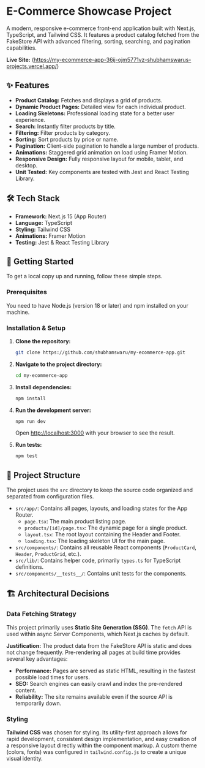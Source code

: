 # E-Commerce Showcase Project

A modern, responsive e-commerce front-end application built with Next.js, TypeScript, and Tailwind CSS. It features a product catalog fetched from the FakeStore API with advanced filtering, sorting, searching, and pagination capabilities.

**Live Site:** (https://my-ecommerce-app-36ij-ojm5771vz-shubhamswarus-projects.vercel.app/)  


## ✨ Features
* **Product Catalog:** Fetches and displays a grid of products.
* **Dynamic Product Pages:** Detailed view for each individual product.
* **Loading Skeletons:** Professional loading state for a better user experience.
* **Search:** Instantly filter products by title.
* **Filtering:** Filter products by category.
* **Sorting:** Sort products by price or name.
* **Pagination:** Client-side pagination to handle a large number of products.
* **Animations:** Staggered grid animation on load using Framer Motion.
* **Responsive Design:** Fully responsive layout for mobile, tablet, and desktop.
* **Unit Tested:** Key components are tested with Jest and React Testing Library.

## 🛠️ Tech Stack

* **Framework:** Next.js 15 (App Router)
* **Language:** TypeScript
* **Styling:** Tailwind CSS
* **Animations:** Framer Motion
* **Testing:** Jest & React Testing Library

## 🚀 Getting Started

To get a local copy up and running, follow these simple steps.

### Prerequisites

You need to have Node.js (version 18 or later) and npm installed on your machine.

### Installation & Setup

1.  **Clone the repository:**
    ```bash
    git clone https://github.com/shubhamswaru/my-ecommerce-app.git
    ```
2.  **Navigate to the project directory:**
    ```bash
    cd my-ecommerce-app
    ```
3.  **Install dependencies:**
    ```bash
    npm install
    ```
4.  **Run the development server:**
    ```bash
    npm run dev
    ```
    Open [http://localhost:3000](http://localhost:3000) with your browser to see the result.

5.  **Run tests:**
    ```bash
    npm test
    ```

## 📂 Project Structure

The project uses the `src` directory to keep the source code organized and separated from configuration files.

-   `src/app/`: Contains all pages, layouts, and loading states for the App Router.
    -   `page.tsx`: The main product listing page.
    -   `products/[id]/page.tsx`: The dynamic page for a single product.
    -   `layout.tsx`: The root layout containing the Header and Footer.
    -   `loading.tsx`: The loading skeleton UI for the main page.
-   `src/components/`: Contains all reusable React components (`ProductCard`, `Header`, `ProductGrid`, etc.).
-   `src/lib/`: Contains helper code, primarily `types.ts` for TypeScript definitions.
-   `src/components/__tests__/`: Contains unit tests for the components.

## 🏗️ Architectural Decisions

### Data Fetching Strategy

This project primarily uses **Static Site Generation (SSG)**. The `fetch` API is used within async Server Components, which Next.js caches by default.

**Justification:** The product data from the FakeStore API is static and does not change frequently. Pre-rendering all pages at build time provides several key advantages:
* **Performance:** Pages are served as static HTML, resulting in the fastest possible load times for users.
* **SEO:** Search engines can easily crawl and index the pre-rendered content.
* **Reliability:** The site remains available even if the source API is temporarily down.

### Styling

**Tailwind CSS** was chosen for styling. Its utility-first approach allows for rapid development, consistent design implementation, and easy creation of a responsive layout directly within the component markup. A custom theme (colors, fonts) was configured in `tailwind.config.js` to create a unique visual identity.
